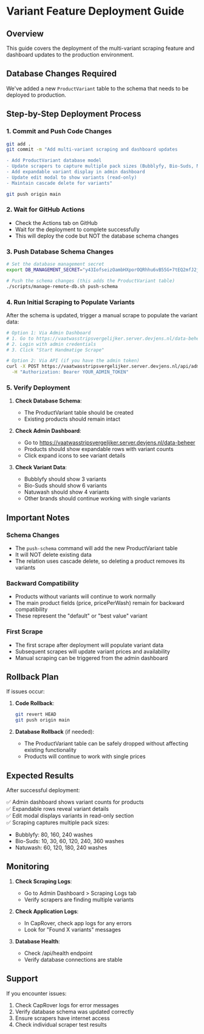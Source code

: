 # Variant Feature Deployment Guide

## Overview
This guide covers the deployment of the multi-variant scraping feature and dashboard updates to the production environment.

## Database Changes Required
We've added a new `ProductVariant` table to the schema that needs to be deployed to production.

## Step-by-Step Deployment Process

### 1. Commit and Push Code Changes
```bash
git add .
git commit -m "Add multi-variant scraping and dashboard updates

- Add ProductVariant database model
- Update scrapers to capture multiple pack sizes (Bubblyfy, Bio-Suds, Natuwash)
- Add expandable variant display in admin dashboard
- Update edit modal to show variants (read-only)
- Maintain cascade delete for variants"

git push origin main
```

### 2. Wait for GitHub Actions
- Check the Actions tab on GitHub
- Wait for the deployment to complete successfully
- This will deploy the code but NOT the database schema changes

### 3. Push Database Schema Changes
```bash
# Set the database management secret
export DB_MANAGEMENT_SECRET="y43IofseizOambHXporOQRhhu6vB55G+7tEQ2mfJ2js="

# Push the schema changes (this adds the ProductVariant table)
./scripts/manage-remote-db.sh push-schema
```

### 4. Run Initial Scraping to Populate Variants
After the schema is updated, trigger a manual scrape to populate the variant data:

```bash
# Option 1: Via Admin Dashboard
# 1. Go to https://vaatwasstripsvergelijker.server.devjens.nl/data-beheer
# 2. Login with admin credentials
# 3. Click "Start Handmatige Scrape"

# Option 2: Via API (if you have the admin token)
curl -X POST https://vaatwasstripsvergelijker.server.devjens.nl/api/admin/scrape \
  -H "Authorization: Bearer YOUR_ADMIN_TOKEN"
```

### 5. Verify Deployment

1. **Check Database Schema**:
   - The ProductVariant table should be created
   - Existing products should remain intact

2. **Check Admin Dashboard**:
   - Go to https://vaatwasstripsvergelijker.server.devjens.nl/data-beheer
   - Products should show expandable rows with variant counts
   - Click expand icons to see variant details

3. **Check Variant Data**:
   - Bubblyfy should show 3 variants
   - Bio-Suds should show 6 variants
   - Natuwash should show 4 variants
   - Other brands should continue working with single variants

## Important Notes

### Schema Changes
- The `push-schema` command will add the new ProductVariant table
- It will NOT delete existing data
- The relation uses cascade delete, so deleting a product removes its variants

### Backward Compatibility
- Products without variants will continue to work normally
- The main product fields (price, pricePerWash) remain for backward compatibility
- These represent the "default" or "best value" variant

### First Scrape
- The first scrape after deployment will populate variant data
- Subsequent scrapes will update variant prices and availability
- Manual scraping can be triggered from the admin dashboard

## Rollback Plan

If issues occur:

1. **Code Rollback**:
   ```bash
   git revert HEAD
   git push origin main
   ```

2. **Database Rollback** (if needed):
   - The ProductVariant table can be safely dropped without affecting existing functionality
   - Products will continue to work with single prices

## Expected Results

After successful deployment:

✅ Admin dashboard shows variant counts for products  
✅ Expandable rows reveal variant details  
✅ Edit modal displays variants in read-only section  
✅ Scraping captures multiple pack sizes:
- Bubblyfy: 80, 160, 240 washes
- Bio-Suds: 10, 30, 60, 120, 240, 360 washes  
- Natuwash: 60, 120, 180, 240 washes

## Monitoring

1. **Check Scraping Logs**:
   - Go to Admin Dashboard > Scraping Logs tab
   - Verify scrapers are finding multiple variants

2. **Check Application Logs**:
   - In CapRover, check app logs for any errors
   - Look for "Found X variants" messages

3. **Database Health**:
   - Check /api/health endpoint
   - Verify database connections are stable

## Support

If you encounter issues:
1. Check CapRover logs for error messages
2. Verify database schema was updated correctly
3. Ensure scrapers have internet access
4. Check individual scraper test results